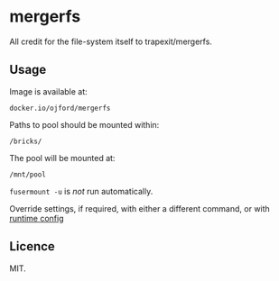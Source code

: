 # mergerfs

All credit for the file-system itself to trapexit/mergerfs.

## Usage

Image is available at:
```
docker.io/ojford/mergerfs
```

Paths to pool should be mounted within:
```
/bricks/
```

The pool will be mounted at:
```
/mnt/pool
```

`fusermount -u` is *not* run automatically.


Override settings, if required, with either a different command, or with [runtime config](/trapexit/mergerfs#runtime-config)

## Licence

MIT.
